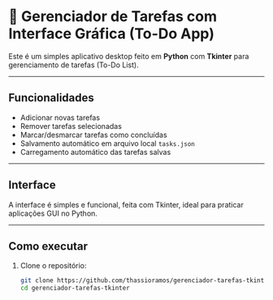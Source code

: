 # 📝 Gerenciador de Tarefas com Interface Gráfica (To-Do App)

Este é um simples aplicativo desktop feito em **Python** com **Tkinter** para gerenciamento de tarefas (To-Do List).

---

## Funcionalidades

-  Adicionar novas tarefas
-  Remover tarefas selecionadas
-  Marcar/desmarcar tarefas como concluídas
-  Salvamento automático em arquivo local `tasks.json`
- Carregamento automático das tarefas salvas

---

## Interface

A interface é simples e funcional, feita com Tkinter, ideal para praticar aplicações GUI no Python.

---

## Como executar

1. Clone o repositório:
   ```bash
   git clone https://github.com/thassioramos/gerenciador-tarefas-tkinter
   cd gerenciador-tarefas-tkinter
